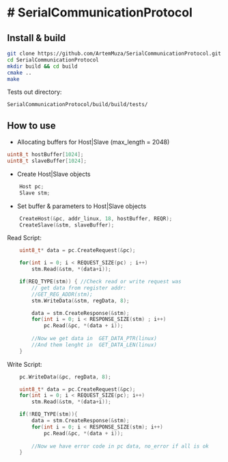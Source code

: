 # # SerialCommunicationProtocol
## Install & build

```bash
git clone https://github.com/ArtemMuza/SerialCommunicationProtocol.git
cd SerialCommunicationProtocol
mkdir build && cd build
cmake ..
make
```
Tests out directory:
```
SerialCommunicationProtocol/build/build/tests/
```
## How to use
- Allocating buffers for Host|Slave (max_length = 2048)
```c++
uint8_t hostBuffer[1024];
uint8_t slaveBuffer[1024];
```
- Create Host|Slave objects
```c++
    Host pc;
    Slave stm;
```
- Set buffer & parameters to Host|Slave objects
```c++
    CreateHost(&pc, addr_linux, 18, hostBuffer, REQR);
    CreateSlave(&stm, slaveBuffer);
```
Read Script:
```c++
    uint8_t* data = pc.CreateRequest(&pc);

    for(int i = 0; i < REQUEST_SIZE(pc) ; i++) 
        stm.Read(&stm, *(data+i));

    if(REQ_TYPE(stm)) { //Check read or write request was
        // get data from register addr:
        //GET_REG_ADDR(stm);
        stm.WriteData(&stm, regData, 8);

        data = stm.CreateResponse(&stm);
        for(int i = 0; i < RESPONSE_SIZE(stm) ; i++) 
            pc.Read(&pc, *(data + i));
        
        //Now we get data in  GET_DATA_PTR(linux)
        //And them lenght in  GET_DATA_LEN(linux)
    }
```
Write Script:
```c++
    pc.WriteData(&pc, regData, 8);

    uint8_t* data = pc.CreateRequest(&pc);
    for(int i = 0; i < REQUEST_SIZE(pc); i++) 
        stm.Read(&stm, *(data+i));

    if(!REQ_TYPE(stm)){
        data = stm.CreateResponse(&stm);
        for(int i = 0; i < RESPONSE_SIZE(stm); i++) 
            pc.Read(&pc, *(data + i));
        
        //Now we have error code in pc data, no_error if all is ok
    }
```
